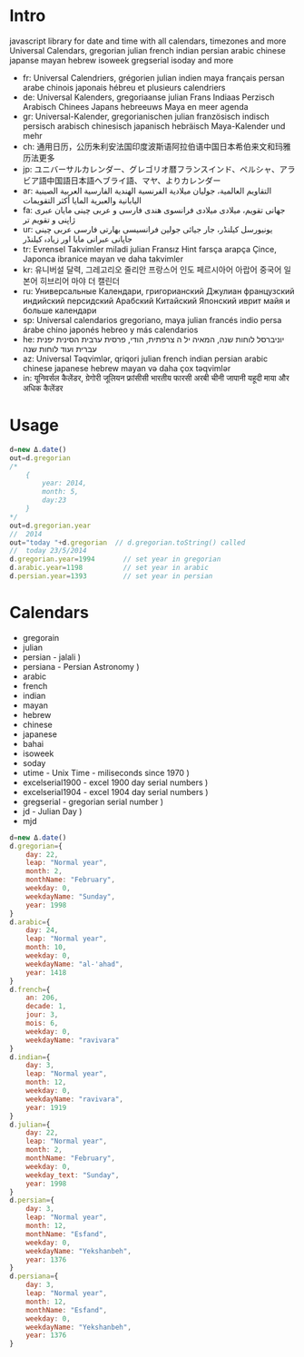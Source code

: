 Intro
====
javascript library for date and time with all calendars, timezones and more
Universal Calendars, gregorian julian french indian persian arabic chinese japanse mayan hebrew isoweek gregserial isoday and more

* fr: Universal Calendriers, grégorien julian indien maya français persan arabe chinois japonais hébreu et plusieurs calendriers
* de: Universal Kalenders, gregoriaanse julian Frans Indiaas Perzisch Arabisch Chinees Japans hebreeuws Maya en meer agenda
* gr: Universal-Kalender, gregorianischen julian französisch indisch persisch arabisch chinesisch japanisch hebräisch Maya-Kalender und mehr
* ch: 通用日历，公历朱利安法国印度波斯语阿拉伯语中国日本希伯来文和玛雅历法更多
* jp: ユニバーサルカレンダー、グレゴリオ暦フランスインド、ペルシャ、アラビア語中国語日本語ヘブライ語、マヤ、よりカレンダー
* ar: التقاويم العالمية، جوليان ميلادية الفرنسية الهندية الفارسية العربية الصينية اليابانية والعبرية المايا أكثر التقويمات
* fa: جهانی تقویم، میلادی میلادی فرانسوی هندی فارسی و عربی چینی مایان عبری ژاپنی و تقویم تر
* ur: یونیورسل کیلنڈر، جار جیائی جولین فرانسیسی بھارتی فارسی عربی چینی جاپانی عبرانی مایا اور زیادہ کیلنڈر
* tr: Evrensel Takvimler miladi julian Fransız Hint farsça arapça Çince, Japonca ibranice mayan ve daha takvimler
* kr: 유니버설 달력, 그레고리오 줄리안 프랑스어 인도 페르시아어 아랍어 중국어 일본어 히브리어 마야 더 캘린더
* ru: Универсальные Календари, григорианский Джулиан французский индийский персидский Арабский Китайский Японский иврит майя и больше календари
* sp: Universal calendarios gregoriano, maya julian francés indio persa árabe chino japonés hebreo y más calendarios
* he: יוניברסל לוחות שנה, המאיה יל ה צרפתית, הודי, פרסית ערבית הסינית יפנית עברית ועוד לוחות שנה
* az: Universal Təqvimlər, qriqori julian french indian persian arabic chinese japanese hebrew mayan və daha çox təqvimlər
* in: यूनिवर्सल कैलेंडर, ग्रेगोरी जूलियन फ्रांसीसी भारतीय फारसी अरबी चीनी जापानी यहूदी माया और अधिक कैलेंडर

Usage
====
```javascript
d=new Δ.date()
out=d.gregorian			
/* 
	{
		year: 2014, 
		month: 5,
		day:23
	}	
*/
out=d.gregorian.year
//	2014	
out="today "+d.gregorian  // d.gregorian.toString() called
//	today 23/5/2014 	
d.gregorian.year=1994	  	// set year in gregorian
d.arabic.year=1198	  		// set year in arabic
d.persian.year=1393	  		// set year in persian
```
Calendars
====
* gregorain
* julian
* persian           - jalali )
* persiana          - Persian Astronomy )
* arabic
* french
* indian
* mayan
* hebrew
* chinese
* japanese
* bahai
* isoweek
* soday
* utime             - Unix Time - miliseconds since 1970 )
* excelserial1900   - excel 1900 day serial numbers )
* excelserial1904   - excel 1904 day serial numbers )
* gregserial        - gregorian serial number )
* jd                - Julian Day )
* mjd
```javascript
d=new Δ.date()
d.gregorian={
	day: 22,
	leap: "Normal year",
	month: 2,
	monthName: "February",
	weekday: 0,
	weekdayName: "Sunday",
	year: 1998
}
d.arabic={
	day: 24,
	leap: "Normal year",
	month: 10,
	weekday: 0,
	weekdayName: "al-'ahad",
	year: 1418
}	
d.french={
	an: 206,
	decade: 1,
	jour: 3,
	mois: 6,
	weekday: 0,
	weekdayName: "ravivara"
}
d.indian={
	day: 3,
	leap: "Normal year",
	month: 12,
	weekday: 0,
	weekdayName: "ravivara",
	year: 1919
}
d.julian={
	day: 22,
	leap: "Normal year",
	month: 2,
	monthName: "February",
	weekday: 0,
	weekday_text: "Sunday",
	year: 1998
}
d.persian={
	day: 3,
	leap: "Normal year",
	month: 12,
	monthName: "Esfand",
	weekday: 0,
	weekdayName: "Yekshanbeh",
	year: 1376
}
d.persiana={
	day: 3,
	leap: "Normal year",
	month: 12,
	monthName: "Esfand",
	weekday: 0,
	weekdayName: "Yekshanbeh",
	year: 1376
}
